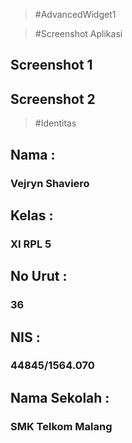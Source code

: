 > #AdvancedWidget1

> #Screenshot Aplikasi

## Screenshot 1

## Screenshot 2

> #Identitas

## Nama :
### Vejryn Shaviero

## Kelas :
### XI RPL 5

## No Urut :
### 36

## NIS :
### 44845/1564.070

## Nama Sekolah :
### SMK Telkom Malang
